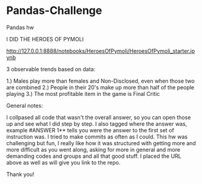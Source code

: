 # Pandas-Challenge
Pandas hw

I DID THE HEROES OF PYMOLI

http://127.0.0.1:8888/notebooks/HeroesOfPymoli/HeroesOfPymoli_starter.ipynb

3 observable trends based on data:

1.) Males play more than females and Non-Disclosed, even when those two are combined
2.) People in their 20's make up more than half of the people playing 
3.) The most profitable item in the game is Final Critic

General notes:

I collpased all code that wasn't the overall answer, so you can open those up and see what I did step by step. I also tagged where the answer was, example #ANSWER 1** tells you were the answer to the first set of instruction was. I tried to make commits as often as I could. This hw was challenging but fun, I really like how it was structured with getting more and more difficult as you went along, asking for more in general and more demanding codes and groups and all that good stuff. I placed the URL above as well as will give you link to the repo.

Thank you!